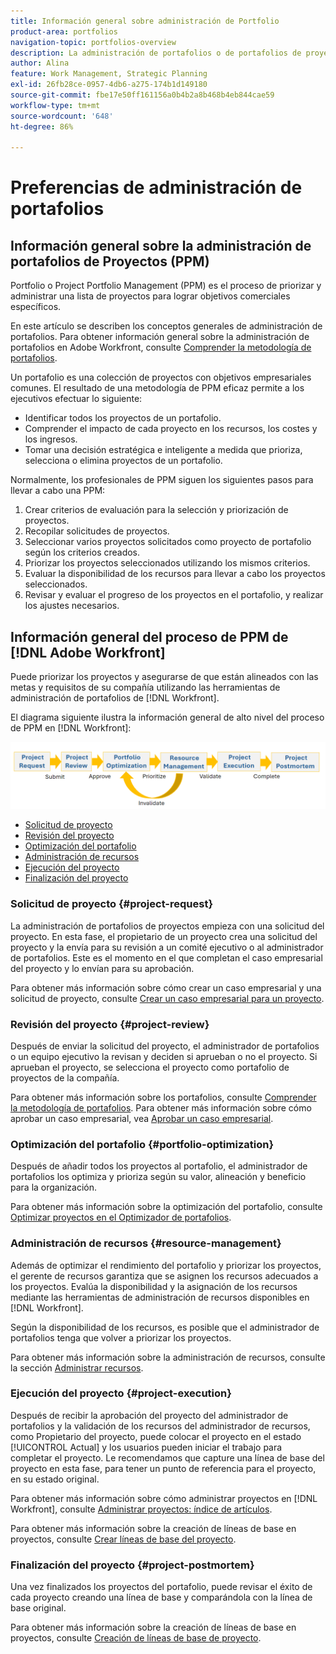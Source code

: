 ```yaml
---
title: Información general sobre administración de Portfolio
product-area: portfolios
navigation-topic: portfolios-overview
description: La administración de portafolios o de portafolios de proyectos (PPM) es el proceso de priorizar y administrar una lista de proyectos con el fin de alcanzar objetivos empresariales específicos. Un portafolio es una colección de proyectos con objetivos empresariales comunes.
author: Alina
feature: Work Management, Strategic Planning
exl-id: 26fb28ce-0957-4db6-a275-174b1d149180
source-git-commit: fbe17e50ff161156a0b4b2a8b468b4eb844cae59
workflow-type: tm+mt
source-wordcount: '648'
ht-degree: 86%

---
```


# Preferencias de administración de portafolios

<!--Audited: 09/2024-->

## Información general sobre la administración de portafolios de Proyectos (PPM)

Portfolio o Project Portfolio Management (PPM) es el proceso de priorizar y administrar una lista de proyectos para lograr objetivos comerciales específicos.

En este artículo se describen los conceptos generales de administración de portafolios. Para obtener información general sobre la administración de portafolios en Adobe Workfront, consulte [Comprender la metodología de portafolios](/help/quicksilver/manage-work/portfolios/portfolios-overview/portfolio-overview.md).

Un portafolio es una colección de proyectos con objetivos empresariales comunes. El resultado de una metodología de PPM eficaz permite a los ejecutivos efectuar lo siguiente:

* Identificar todos los proyectos de un portafolio.
* Comprender el impacto de cada proyecto en los recursos, los costes y los ingresos.
* Tomar una decisión estratégica e inteligente a medida que prioriza, selecciona o elimina proyectos de un portafolio.

Normalmente, los profesionales de PPM siguen los siguientes pasos para llevar a cabo una PPM:

1. Crear criterios de evaluación para la selección y priorización de proyectos.
1. Recopilar solicitudes de proyectos.
1. Seleccionar varios proyectos solicitados como proyecto de portafolio según los criterios creados.
1. Priorizar los proyectos seleccionados utilizando los mismos criterios.
1. Evaluar la disponibilidad de los recursos para llevar a cabo los proyectos seleccionados.
1. Revisar y evaluar el progreso de los proyectos en el portafolio, y realizar los ajustes necesarios.

## Información general del proceso de PPM de [!DNL Adobe Workfront]

Puede priorizar los proyectos y asegurarse de que están alineados con las metas y requisitos de su compañía utilizando las herramientas de administración de portafolios de [!DNL Workfront].

El diagrama siguiente ilustra la información general de alto nivel del proceso de PPM en [!DNL Workfront]:

![Proceso de administración del portafolio de proyectos](assets/project-portfolio-management-process-diagram.png)

* [Solicitud de proyecto](#project-request)
* [Revisión del proyecto](#project-review)
* [Optimización del portafolio](#portfolio-optimization)
* [Administración de recursos](#resource-management)
* [Ejecución del proyecto](#project-execution)
* [Finalización del proyecto](#project-postmortem)

### Solicitud de proyecto {#project-request}

La administración de portafolios de proyectos empieza con una solicitud del proyecto. En esta fase, el propietario de un proyecto crea una solicitud del proyecto y la envía para su revisión a un comité ejecutivo o al administrador de portafolios. Este es el momento en el que completan el caso empresarial del proyecto y lo envían para su aprobación.

Para obtener más información sobre cómo crear un caso empresarial y una solicitud de proyecto, consulte [Crear un caso empresarial para un proyecto](../../../manage-work/projects/define-a-business-case/create-business-case.md).

### Revisión del proyecto {#project-review}

Después de enviar la solicitud del proyecto, el administrador de portafolios o un equipo ejecutivo la revisan y deciden si aprueban o no el proyecto. Si aprueban el proyecto, se selecciona el proyecto como portafolio de proyectos de la compañía.

Para obtener más información sobre los portafolios, consulte [Comprender la metodología de portafolios](../../../manage-work/portfolios/portfolios-overview/portfolio-overview.md). Para obtener más información sobre cómo aprobar un caso empresarial, vea [Aprobar un caso empresarial](../../../manage-work/projects/define-a-business-case/approve-business-case.md).

### Optimización del portafolio {#portfolio-optimization}

Después de añadir todos los proyectos al portafolio, el administrador de portafolios los optimiza y prioriza según su valor, alineación y beneficio para la organización.

Para obtener más información sobre la optimización del portafolio, consulte [Optimizar proyectos en el Optimizador de portafolios](../../../manage-work/portfolios/portfolio-optimizer/optimize-projects-in-portfolio-optimizer.md).

### Administración de recursos {#resource-management}

Además de optimizar el rendimiento del portafolio y priorizar los proyectos, el gerente de recursos garantiza que se asignen los recursos adecuados a los proyectos. Evalúa la disponibilidad y la asignación de los recursos mediante las herramientas de administración de recursos disponibles en [!DNL Workfront].

Según la disponibilidad de los recursos, es posible que el administrador de portafolios tenga que volver a priorizar los proyectos.

Para obtener más información sobre la administración de recursos, consulte la sección [Administrar recursos](../../../resource-mgmt/manage-resources.md).

### Ejecución del proyecto {#project-execution}

Después de recibir la aprobación del proyecto del administrador de portafolios y la validación de los recursos del administrador de recursos, como Propietario del proyecto, puede colocar el proyecto en el estado [!UICONTROL Actual] y los usuarios pueden iniciar el trabajo para completar el proyecto. Le recomendamos que capture una línea de base del proyecto en esta fase, para tener un punto de referencia para el proyecto, en su estado original.

Para obtener más información sobre cómo administrar proyectos en [!DNL Workfront], consulte [Administrar proyectos: índice de artículos](../../../manage-work/projects/manage-projects/manage-projects-overview.md).

Para obtener más información sobre la creación de líneas de base en proyectos, consulte [Crear líneas de base del proyecto](../../../manage-work/projects/create-projects/create-baselines.md).

### Finalización del proyecto {#project-postmortem}

Una vez finalizados los proyectos del portafolio, puede revisar el éxito de cada proyecto creando una línea de base y comparándola con la línea de base original.

Para obtener más información sobre la creación de líneas de base en proyectos, consulte [Creación de líneas de base de proyecto](../../../manage-work/projects/create-projects/create-baselines.md).
